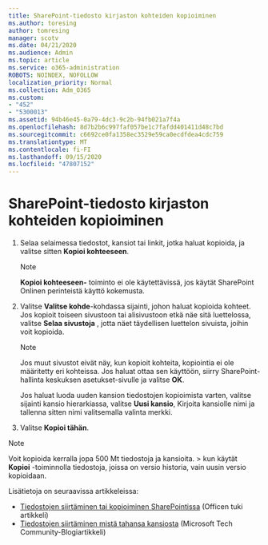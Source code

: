 ```yaml
---
title: SharePoint-tiedosto kirjaston kohteiden kopioiminen
ms.author: toresing
author: tomresing
manager: scotv
ms.date: 04/21/2020
ms.audience: Admin
ms.topic: article
ms.service: o365-administration
ROBOTS: NOINDEX, NOFOLLOW
localization_priority: Normal
ms.collection: Adm_O365
ms.custom:
- "452"
- "5300013"
ms.assetid: 94b46e45-0a79-4dc3-9c2b-94fb021a7f4a
ms.openlocfilehash: 8d7b2b6c997faf057be1c7fafdd401411d48c7bd
ms.sourcegitcommit: c6692ce0fa1358ec3529e59ca0ecdfdea4cdc759
ms.translationtype: MT
ms.contentlocale: fi-FI
ms.lasthandoff: 09/15/2020
ms.locfileid: "47807152"
---
```

# <a name="copy-items-in-a-sharepoint-document-library"></a>SharePoint-tiedosto kirjaston kohteiden kopioiminen

1. Selaa selaimessa tiedostot, kansiot tai linkit, jotka haluat kopioida, ja valitse sitten **Kopioi kohteeseen**.

    > [!NOTE]
    > **Kopioi kohteeseen-** toiminto ei ole käytettävissä, jos käytät SharePoint Onlinen perinteistä käyttö kokemusta.
  
2. Valitse **Valitse kohde**-kohdassa sijainti, johon haluat kopioida kohteet. Jos kopioit toiseen sivustoon tai alisivustoon etkä näe sitä luettelossa, valitse **Selaa sivustoja** , jotta näet täydellisen luettelon sivuista, joihin voit kopioida.

    > [!NOTE]
    > Jos muut sivustot eivät näy, kun kopioit kohteita, kopiointia ei ole määritetty eri kohteissa. Jos haluat ottaa sen käyttöön, siirry SharePoint-hallinta keskuksen asetukset-sivulle ja valitse **OK**.
  
    Jos haluat luoda uuden kansion tiedostojen kopioimista varten, valitse sijainti kansio hierarkiassa, valitse **Uusi kansio**, Kirjoita kansiolle nimi ja tallenna sitten nimi valitsemalla valinta merkki.

3. Valitse **Kopioi tähän**.

> [!NOTE]
> Voit kopioida kerralla jopa 500 Mt tiedostoja ja kansioita. > kun käytät **Kopioi** -toiminnolla tiedostoja, joissa on versio historia, vain uusin versio kopioidaan.
  
Lisätietoja on seuraavissa artikkeleissa:

 - [Tiedostojen siirtäminen tai kopioiminen SharePointissa](https://support.office.com/article/move-or-copy-files-in-sharepoint-00e2f483-4df3-46be-a861-1f5f0c1a87bc) (Officen tuki artikkeli)
 - [Tiedostojen siirtäminen mistä tahansa kansiosta](https://techcommunity.microsoft.com/t5/Microsoft-SharePoint-Blog/Now-move-files-anywhere-in-Office-365-SharePoint-and-OneDrive/ba-p/146973) (Microsoft Tech Community-Blogiartikkeli)   